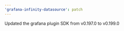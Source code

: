 ```yaml
---
'grafana-infinity-datasource': patch
---
```


Updated the grafana plugin SDK from v0.197.0 to v0.199.0
